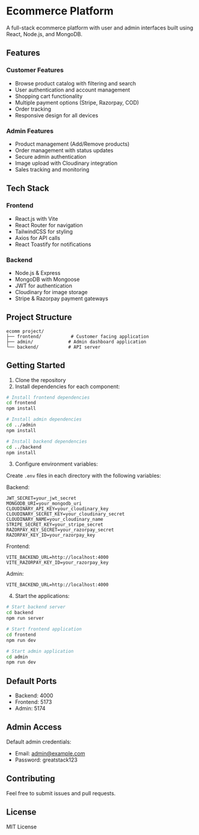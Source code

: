 # Ecommerce Platform

A full-stack ecommerce platform with user and admin interfaces built using React, Node.js, and MongoDB.

## Features

### Customer Features
- Browse product catalog with filtering and search
- User authentication and account management 
- Shopping cart functionality
- Multiple payment options (Stripe, Razorpay, COD)
- Order tracking
- Responsive design for all devices

### Admin Features
- Product management (Add/Remove products)
- Order management with status updates
- Secure admin authentication
- Image upload with Cloudinary integration
- Sales tracking and monitoring

## Tech Stack

### Frontend
- React.js with Vite
- React Router for navigation
- TailwindCSS for styling
- Axios for API calls
- React Toastify for notifications

### Backend
- Node.js & Express
- MongoDB with Mongoose
- JWT for authentication
- Cloudinary for image storage
- Stripe & Razorpay payment gateways

## Project Structure
```
ecomm project/
├── frontend/           # Customer facing application
├── admin/             # Admin dashboard application  
└── backend/           # API server
```

## Getting Started

1. Clone the repository
2. Install dependencies for each component:
```bash
# Install frontend dependencies
cd frontend
npm install

# Install admin dependencies
cd ../admin
npm install

# Install backend dependencies
cd ../backend
npm install
```

3. Configure environment variables:

Create `.env` files in each directory with the following variables:

Backend:
```
JWT_SECRET=your_jwt_secret
MONGODB_URI=your_mongodb_uri
CLOUDINARY_API_KEY=your_cloudinary_key
CLOUDINARY_SECRET_KEY=your_cloudinary_secret
CLOUDINARY_NAME=your_cloudinary_name
STRIPE_SECRET_KEY=your_stripe_secret
RAZORPAY_KEY_SECRET=your_razorpay_secret
RAZORPAY_KEY_ID=your_razorpay_key
```

Frontend:
```
VITE_BACKEND_URL=http://localhost:4000
VITE_RAZORPAY_KEY_ID=your_razorpay_key
```

Admin:
```
VITE_BACKEND_URL=http://localhost:4000
```

4. Start the applications:

```bash
# Start backend server
cd backend
npm run server

# Start frontend application
cd frontend
npm run dev

# Start admin application
cd admin
npm run dev
```

## Default Ports
- Backend: 4000
- Frontend: 5173
- Admin: 5174

## Admin Access
Default admin credentials:
- Email: admin@example.com
- Password: greatstack123

## Contributing
Feel free to submit issues and pull requests.

## License
MIT License